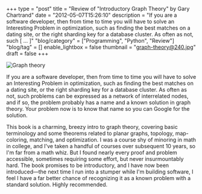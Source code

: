 +++
type = "post"
title = "Review of \"Introductory Graph Theory\" by Gary Chartrand"
date = "2012-05-07T15:26:10"
description = "If you are a software developer, then from time to time you will have to solve an Interesting Problem in optimization, such as finding the best matches on a dating site, or the right sharding key for a database cluster. As often as not, such [ ... ]"
"blog/category" = ["Programming", "Python", "Review"]
"blog/tag" = []
enable_lightbox = false
thumbnail = "graph-theory@240.jpg"
draft = false
+++

<p><img style="display:block; margin-left:auto; margin-right:auto;" src="graph-theory.jpg" title="Graph theory" /></p>
<p>If you are a software developer, then from time to time you will have to
solve an Interesting Problem in optimization, such as finding the best
matches on a dating site, or the right sharding key for a database
cluster. As often as not, such problems can be expressed as a network of
interrelated nodes, and if so, the problem probably has a name and a
known solution in graph theory. Your problem now is to know that name so
you can Google for the solution.</p>
<p>This book is a charming, breezy intro to graph theory, covering basic
terminology and some theorems related to planar graphs, topology,
map-coloring, matching, and optimization. I was a course shy of minoring
in math in college, and I've taken a handful of courses over subsequent
10 years, so I'm far from a math whiz. But I found nearly every proof
and problem accessible, sometimes requiring some effort, but never
insurmountably hard. The book promises to be introductory, and I have
now been introduced—the next time I run into a stumper while I'm
building software, I feel I have a far better chance of recognizing it
as a known problem with a standard solution. Highly recommended.</p>
    